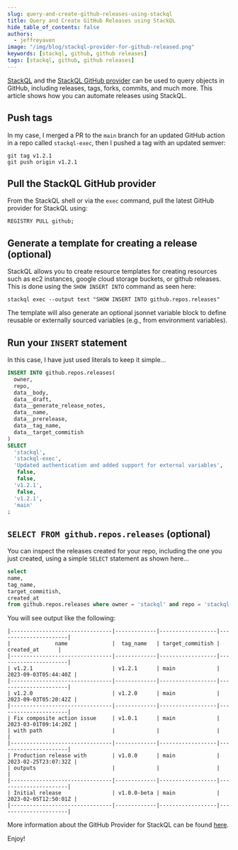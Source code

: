 ```yaml
---
slug: query-and-create-github-releases-using-stackql
title: Query and Create GitHub Releases using StackQL
hide_table_of_contents: false
authors:  
  - jeffreyaven
image: "/img/blog/stackql-provider-for-github-released.png"
keywords: [stackql, github, github releases]
tags: [stackql, github, github releases]
---
```


[StackQL](https://github.com/stackql/stackql) and the [StackQL GitHub provider](https://registry.stackql.io/github) can be used to query objects in GitHub, including releases, tags, forks, commits, and much more.  This article shows how you can automate releases using StackQL.  

## Push tags

In my case, I merged a PR to the `main` branch for an updated GitHub action in a repo called `stackql-exec`, then I pushed a tag with an updated semver:

```
git tag v1.2.1
git push origin v1.2.1
```

## Pull the StackQL GitHub provider

From the StackQL shell or via the `exec` command, pull the latest GitHub provider for StackQL using:

```
REGISTRY PULL github;
```


## Generate a template for creating a release (optional)

StackQL allows you to create resource templates for creating resources such as ec2 instances, google cloud storage buckets, or github releases.  This is done using the `SHOW INSERT INTO` command as seen here:  

```
stackql exec --output text "SHOW INSERT INTO github.repos.releases"
```

The template will also generate an optional jsonnet variable block to define reusable or externally sourced variables (e.g., from environment variables).  

## Run your `INSERT` statement

In this case, I have just used literals to keep it simple...

```sql
INSERT INTO github.repos.releases(
  owner,
  repo,
  data__body,
  data__draft,
  data__generate_release_notes,
  data__name,
  data__prerelease,
  data__tag_name,
  data__target_commitish
)
SELECT
  'stackql',
  'stackql-exec',
  'Updated authentication and added support for external variables',
   false,
   false,
  'v1.2.1',
   false,
  'v1.2.1',
  'main'
;
```

## `SELECT FROM github.repos.releases` (optional)

You can inspect the releases created for your repo, including the one you just created, using a simple `SELECT` statement as shown here...

```sql
select 
name,
tag_name,
target_commitish,
created_at
from github.repos.releases where owner = 'stackql' and repo = 'stackql-exec';
```

You will see output like the following:

```
|--------------------------------|-------------|------------------|----------------------|                                              
|              name              |  tag_name   | target_commitish |      created_at      |                                              
|--------------------------------|-------------|------------------|----------------------|                                              
| v1.2.1                         | v1.2.1      | main             | 2023-09-03T05:44:40Z |                                              
|--------------------------------|-------------|------------------|----------------------|                                              
| v1.2.0                         | v1.2.0      | main             | 2023-09-03T05:20:42Z |                                              
|--------------------------------|-------------|------------------|----------------------|                                              
| Fix composite action issue     | v1.0.1      | main             | 2023-03-01T09:14:20Z |                                              
| with path                      |             |                  |                      |                                              
|--------------------------------|-------------|------------------|----------------------|                                              
| Production release with        | v1.0.0      | main             | 2023-02-25T23:07:32Z |                                              
| outputs                        |             |                  |                      |                                              
|--------------------------------|-------------|------------------|----------------------|                                              
| Initial release                | v1.0.0-beta | main             | 2023-02-05T12:50:01Z |                                              
|--------------------------------|-------------|------------------|----------------------|              
```

More information about the GitHub Provider for StackQL can be found [here](https://registry.stackql.io/github).  

Enjoy!
